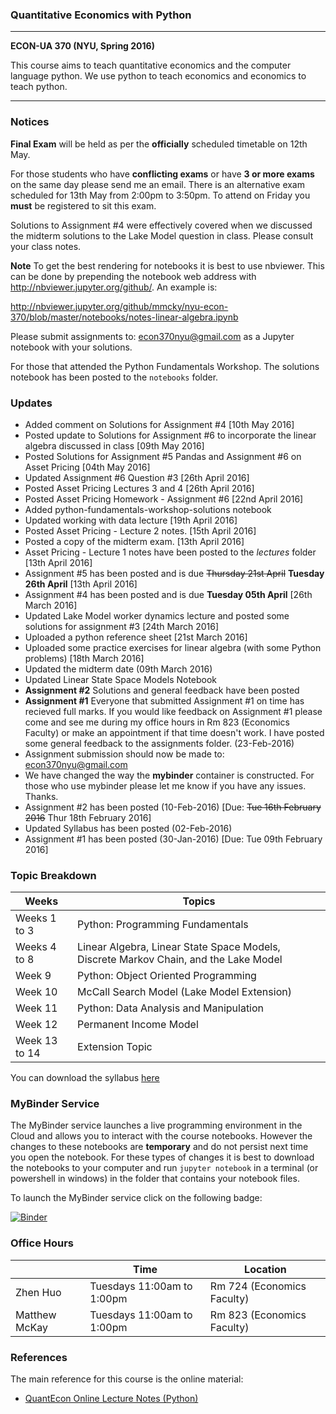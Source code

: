 ### Quantitative Economics with Python 

---

**ECON-UA 370 (NYU, Spring 2016)**

This course aims to teach quantitative economics and the computer language python. We
use python to teach economics and economics to teach python.  

---

### Notices

**Final Exam** will be held as per the **officially** scheduled timetable on 12th May. 

For those students who have **conflicting exams** or have **3 or more exams** on the same day please send me an email. There is an alternative exam scheduled for 13th May from 2:00pm to 3:50pm. To attend on Friday you **must** be registered to sit this exam. 

Solutions to Assignment \#4 were effectively covered when we discussed the midterm solutions to the Lake Model question in class. Please consult your class notes.

**Note** To get the best rendering for notebooks it is best to use nbviewer. This can be done by prepending the notebook web address with http://nbviewer.jupyter.org/github/. An example is:

http://nbviewer.jupyter.org/github/mmcky/nyu-econ-370/blob/master/notebooks/notes-linear-algebra.ipynb

Please submit assignments to: econ370nyu@gmail.com as a Jupyter notebook with your solutions.  

For those that attended the Python Fundamentals Workshop. The solutions notebook has been posted to the ``notebooks`` folder. 

### Updates

* Added comment on Solutions for Assignment #4 [10th May 2016]
* Posted update to Solutions for Assignment #6 to incorporate the linear algebra discussed in class [09th May 2016]
* Posted Solutions for Assignment #5 Pandas and Assignment #6 on Asset Pricing [04th May 2016]
* Updated Assignment #6 Question #3 [26th April 2016]
* Posted Asset Pricing Lectures 3 and 4 [26th April 2016]
* Posted Asset Pricing Homework - Assignment #6 [22nd April 2016]
* Added python-fundamentals-workshop-solutions notebook
* Updated working with data lecture [19th April 2016]
* Posted Asset Pricing - Lecture 2 notes. [15th April 2016]
* Posted a copy of the midterm exam. [13th April 2016]
* Asset Pricing - Lecture 1 notes have been posted to the *lectures* folder [13th April 2016]
* Assignment #5 has been posted and is due ~~Thursday 21st April~~ **Tuesday 26th April** [13th April 2016]
* Assignment #4 has been posted and is due **Tuesday 05th April** [26th March 2016]
* Updated Lake Model worker dynamics lecture and posted some solutions for assignment #3 [24th March 2016]
* Uploaded a python reference sheet [21st March 2016]
* Uploaded some practice exercises for linear algebra (with some Python problems) [18th March 2016]
* Updated the midterm date (09th March 2016)
* Updated Linear State Space Models Notebook
* **Assignment #2** Solutions and general feedback have been posted
* **Assignment #1** Everyone that submitted Assignment #1 on time has recieved full marks. If you would like feedback on Assignment #1 please come and see me during my office hours in Rm 823 (Economics Faculty) or make an appointment if that time doesn't work. I have posted some general feedback to the assignments folder. (23-Feb-2016)
* Assignment submission should now be made to: econ370nyu@gmail.com
* We have changed the way the **mybinder** container is constructed. For those who use mybinder please let me know if you have any issues. Thanks. 
* Assignment #2 has been posted (10-Feb-2016) [Due: ~~Tue 16th February 2016~~ Thur 18th February 2016]
* Updated Syllabus has been posted (02-Feb-2016)
* Assignment #1 has been posted (30-Jan-2016) [Due: Tue 09th February 2016]

### Topic Breakdown

| Weeks        | Topics                           |
| -------------|----------------------------------|
| Weeks 1 to 3 | Python: Programming Fundamentals |
| Weeks 4 to 8 | Linear Algebra, Linear State Space Models, Discrete Markov Chain, and the Lake Model |
| Week 9       | Python: Object Oriented Programming | 
| Week 10      | McCall Search Model (Lake Model Extension) |
| Week 11      | Python: Data Analysis and Manipulation |
| Week 12      | Permanent Income Model |
| Week 13 to 14| Extension Topic |

You can download the syllabus [here](https://github.com/mmcky/nyu-econ-370/blob/master/syllabus.pdf)

### MyBinder Service

The MyBinder service launches a live programming environment in the Cloud and allows you to interact with the course notebooks. However the changes to these notebooks are **temporary** and do not persist next time you open the notebook. For these types of changes it is best to download the notebooks to your computer and run ``jupyter notebook`` in a terminal (or powershell in windows) in the folder that contains your notebook files. 

To launch the MyBinder service click on the following badge:

[![Binder](http://mybinder.org/badge.svg)](http://mybinder.org/repo/mmcky/nyu-econ-370)

### Office Hours

|          | Time                       | Location  |
|----------|----------------------------|-----------|
| Zhen Huo | Tuesdays 11:00am to 1:00pm | Rm 724 (Economics Faculty) |
| Matthew McKay | Tuesdays 11:00am to 1:00pm | Rm 823 (Economics Faculty) |


### References

The main reference for this course is the online material:

* [QuantEcon Online Lecture Notes (Python)](http://quant-econ.net/py/)
